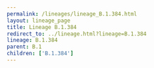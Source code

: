 ```yaml
---
permalink: /lineages/lineage_B.1.384.html
layout: lineage_page
title: Lineage B.1.384
redirect_to: ../lineage.html?lineage=B.1.384
lineage: B.1.384
parent: B.1
children: ['B.1.384']
---
```

